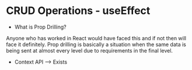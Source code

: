 # CRUD Operations - useEffect

- What is Prop Drilling?

Anyone who has worked in React would have faced this and if not then will face it definitely. Prop drilling is basically a situation when the same data is being sent at almost every level due to requirements in the final level.

- Context API --> Exists
